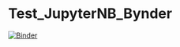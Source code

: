 # Test_JupyterNB_Bynder
[![Binder](https://mybinder.org/badge_logo.svg)](https://mybinder.org/v2/gh/FatimaPillosu/Test_JupyterNB_Bynder.git/master)
